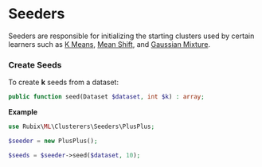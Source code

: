 # Seeders
Seeders are responsible for initializing the starting clusters used by certain learners such as [K Means](../k-means.md), [Mean Shift](../mean-shift.md), and [Gaussian Mixture](../guassian-mixture.md).

### Create Seeds
To create **k** seeds from a dataset:
```php
public function seed(Dataset $dataset, int $k) : array;
```

**Example**

```php
use Rubix\ML\Clusterers\Seeders\PlusPlus;

$seeder = new PlusPlus();

$seeds = $seeder->seed($dataset, 10);
```